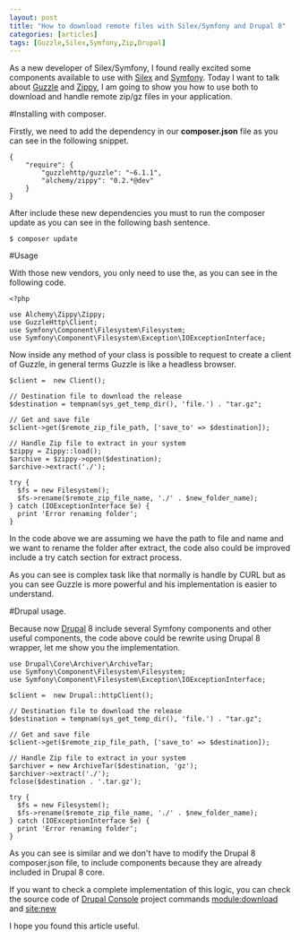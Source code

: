 ```yaml
---
layout: post
title: "How to download remote files with Silex/Symfony and Drupal 8"
categories: [articles]
tags: [Guzzle,Silex,Symfony,Zip,Drupal]
---
```

As a new developer of Silex/Symfony, I found really excited some components available to use with [Silex](http://silex.sensiolabs.org/) and [Symfony](symfony.com). Today
I want to talk about [Guzzle](https://github.com/guzzle/guzzle) and [Zippy](https://github.com/alchemy-fr/Zippy), I am going to show you how to use both 
to download and handle remote zip/gz files in your application.

#Installing with composer.

Firstly, we need to add the dependency in our **composer.json** file as you can see in the following snippet.

```
{
    "require": {
        "guzzlehttp/guzzle": "~6.1.1",
        "alchemy/zippy": "0.2.*@dev"
    }
}
```

After include these new dependencies you must to run the composer update as you can see in the following bash sentence.

```
$ composer update
```

#Usage

With those new vendors, you only need to use the, as you can see in the following code.

```
<?php

use Alchemy\Zippy\Zippy;
use GuzzleHttp\Client;
use Symfony\Component\Filesystem\Filesystem;
use Symfony\Component\Filesystem\Exception\IOExceptionInterface;
```

Now inside any method of your class is possible to request to create a client of Guzzle, in general terms Guzzle is like a 
headless browser.

```
$client =  new Client();

// Destination file to download the release
$destination = tempnam(sys_get_temp_dir(), 'file.') . "tar.gz";

// Get and save file
$client->get($remote_zip_file_path, ['save_to' => $destination]);

// Handle Zip file to extract in your system
$zippy = Zippy::load();
$archive = $zippy->open($destination);
$archive->extract('./');

try {
  $fs = new Filesystem();
  $fs->rename($remote_zip_file_name, './' . $new_folder_name);
} catch (IOExceptionInterface $e) {
  print 'Error renaming folder';
}
```

In the code above we are assuming we have the path to file and name and we want to rename the folder after extract, the code 
also could be improved include a try catch section for extract process.

As you can see is complex task like that normally is handle by CURL but as you can see Guzzle is more powerful and his implementation is easier to understand.

#Drupal usage.

Because now [Drupal](http://drupal.org) 8 include several Symfony components and other useful components, the code above could be rewrite 
using Drupal 8 wrapper, let me show you the implementation.

```
use Drupal\Core\Archiver\ArchiveTar;
use Symfony\Component\Filesystem\Filesystem;
use Symfony\Component\Filesystem\Exception\IOExceptionInterface;

```

```
$client =  new Drupal::httpClient();

// Destination file to download the release
$destination = tempnam(sys_get_temp_dir(), 'file.') . "tar.gz";

// Get and save file
$client->get($remote_zip_file_path, ['save_to' => $destination]);

// Handle Zip file to extract in your system
$archiver = new ArchiveTar($destination, 'gz');
$archiver->extract('./');
fclose($destination . '.tar.gz');

try {
  $fs = new Filesystem();
  $fs->rename($remote_zip_file_name, './' . $new_folder_name);
} catch (IOExceptionInterface $e) {
  print 'Error renaming folder';
}
```

As you can see is similar and we don't have to modify the Drupal 8 composer.json file, to include components because they are
already included in Drupal 8 core.

If you want to check a complete implementation of this logic, you can check the source code of [Drupal Console](http://drupalconsole.com) project commands 
[module:download](https://github.com/hechoendrupal/DrupalConsole/blob/master/src/Command/Module/DownloadCommand.php) and [site:new](https://github.com/hechoendrupal/DrupalConsole/blob/master/src/Command/Site/NewCommand.php)

I hope you found this article useful.